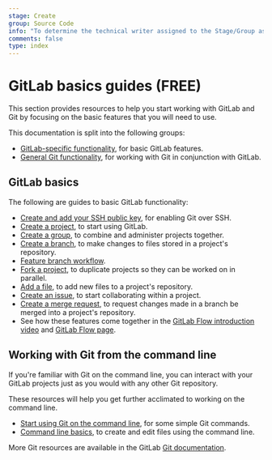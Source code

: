```yaml
---
stage: Create
group: Source Code
info: "To determine the technical writer assigned to the Stage/Group associated with this page, see https://about.gitlab.com/handbook/engineering/ux/technical-writing/#assignments"
comments: false
type: index
---
```


# GitLab basics guides **(FREE)**

This section provides resources to help you start working with GitLab and Git by focusing
on the basic features that you will need to use.

This documentation is split into the following groups:

- [GitLab-specific functionality](#gitlab-basics), for basic GitLab features.
- [General Git functionality](#working-with-git-from-the-command-line), for working
  with Git in conjunction with GitLab.

## GitLab basics

The following are guides to basic GitLab functionality:

- [Create and add your SSH public key](../ssh/README.md), for enabling Git over SSH.
- [Create a project](../user/project/working_with_projects.md#create-a-project), to start using GitLab.
- [Create a group](../user/group/index.md#create-a-new-group), to combine and administer
  projects together.
- [Create a branch](create-branch.md), to make changes to files stored in a project's repository.
- [Feature branch workflow](feature_branch_workflow.md).
- [Fork a project](../user/project/working_with_projects.md#fork-a-project), to duplicate projects so they can be worked on in parallel.
- [Add a file](add-file.md), to add new files to a project's repository.
- [Create an issue](../user/project/issues/managing_issues.md#create-a-new-issue),
  to start collaborating within a project.
- [Create a merge request](../user/project/merge_requests/creating_merge_requests.md), to request changes made in a branch
  be merged into a project's repository.
- See how these features come together in the [GitLab Flow introduction video](https://youtu.be/InKNIvky2KE)
  and [GitLab Flow page](../topics/gitlab_flow.md).

## Working with Git from the command line

If you're familiar with Git on the command line, you can interact with your GitLab
projects just as you would with any other Git repository.

These resources will help you get further acclimated to working on the command line.

- [Start using Git on the command line](start-using-git.md), for some simple Git commands.
- [Command line basics](command-line-commands.md), to create and edit files using the command line.

More Git resources are available in the GitLab [Git documentation](../topics/git/index.md).
